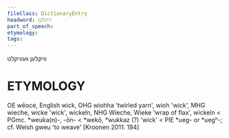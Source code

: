 ```yaml
---
fileClass: DictionaryEntry
headword: וויקלען
part_of_speech: 
etymology: 
tags: 
---
```

וויקלען
געוויקלט

ETYMOLOGY
===========
OE wēoce, English wick, OHG wiohha 'twirled yarn', wioh 'wick', MHG wieche, wicke 'wick', wickeln, NHG Wieche, Wieke 'wrap of flax', wickeln < PGmc. *weuka(n)-, -ōn- < *wekō, *wukkaz (?) 'wick' < PIE *ueg- or *uegʰ-; cf. Welsh gweu 'to weave'
[Kroonen 2011: 194]